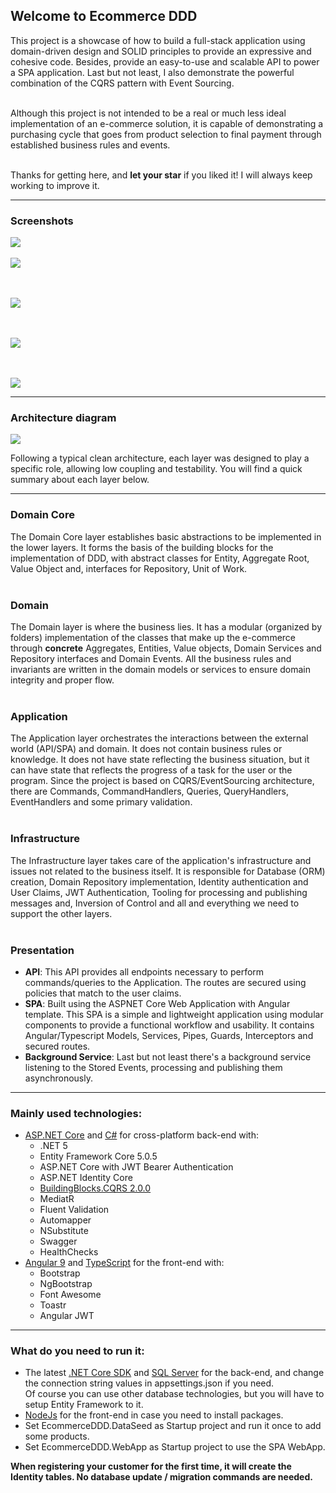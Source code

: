 ## Welcome to Ecommerce DDD

This project is a showcase of how to build a full-stack application using domain-driven design and SOLID principles to provide an expressive and cohesive code.
Besides, provide an easy-to-use and scalable API to power a SPA application. Last but not least, I also demonstrate the powerful combination of the CQRS pattern with Event Sourcing. 

<br>Although this project is not intended to be a real or much less ideal implementation of an e-commerce solution, it is capable of demonstrating a purchasing cycle that goes from product selection to final payment through established business rules and events.

<br>Thanks for getting here, and <b>let your star</b> if you liked it! I will always keep working to improve it. 

<hr>

### Screenshots 

<a href="https://raw.githubusercontent.com/falberthen/EcommerceDDD/master/Screenshots/login.png" target="_blank">
<img src="https://raw.githubusercontent.com/falberthen/EcommerceDDD/master/Screenshots/login.png"/>
</a>
<br/><br/>
<a href="https://raw.githubusercontent.com/falberthen/EcommerceDDD/master/Screenshots/products.png" target="_blank">
<img src="https://raw.githubusercontent.com/falberthen/EcommerceDDD/master/Screenshots/products.png" />
</a>

<br/><br/>
<a href="https://raw.githubusercontent.com/falberthen/EcommerceDDD/master/Screenshots/orders.png" target="_blank">
<img src="https://raw.githubusercontent.com/falberthen/EcommerceDDD/master/Screenshots/orders.png" />
</a>

<br/><br/>
<a href="https://raw.githubusercontent.com/falberthen/EcommerceDDD/master/Screenshots/events.png" target="_blank">
<img src="https://raw.githubusercontent.com/falberthen/EcommerceDDD/master/Screenshots/events.png" />
</a>

<br/><br/>
<a href="https://raw.githubusercontent.com/falberthen/EcommerceDDD/master/Screenshots/order-events.PNG" target="_blank">
<img src="https://raw.githubusercontent.com/falberthen/EcommerceDDD/master/Screenshots/order-events.PNG" />
</a>

<hr>

### Architecture diagram
<img src="https://raw.githubusercontent.com/falberthen/EcommerceDDD/master/Screenshots/Diagram.PNG"/>

Following a typical clean architecture, each layer was designed to play a specific role, allowing low coupling and testability. You will find a quick summary about each layer below.
<hr/>

### Domain Core
The Domain Core layer establishes basic abstractions to be implemented in the lower layers. It forms the basis of the building blocks for the implementation of DDD, with abstract classes for Entity, Aggregate Root, Value Object and, interfaces for Repository, Unit of Work.
<br/><br/>

### Domain
The Domain layer is where the business lies. It has a modular (organized by folders) implementation of the classes that make up the e-commerce through <b>concrete</b> Aggregates, Entities, Value objects, Domain Services and Repository interfaces and Domain Events. All the business rules and invariants are written in the domain models or services to ensure domain integrity and proper flow.
<br/><br/>

### Application
The Application layer orchestrates the interactions between the external world (API/SPA) and domain. It does not contain business rules or knowledge. It does not have state reflecting the business situation, but it can have state that reflects the progress of a task for the user or the program. Since the project is based on CQRS/EventSourcing architecture, there are Commands, CommandHandlers, Queries, QueryHandlers, EventHandlers and some primary validation.
<br/><br/>

### Infrastructure
The Infrastructure layer takes care of the application's infrastructure and issues not related to the business itself. It is responsible for Database (ORM) creation, Domain Repository implementation, Identity authentication and User Claims, JWT Authentication, Tooling for processing and publishing messages and, Inversion of Control and all and everything we need to support the other layers.
<br/><br/>

### Presentation
- <b>API</b>: This API provides all endpoints necessary to perform commands/queries to the Application. The routes are secured using policies that match to the user claims. 
- <b>SPA</b>: Built using the ASPNET Core Web Application with Angular template. This SPA is a simple and lightweight application using modular components to provide a functional workflow and usability. It contains Angular/Typescript Models, Services, Pipes, Guards, Interceptors and secured routes. 
- <b>Background Service</b>: Last but not least there's a background service listening to the Stored Events, processing and publishing them asynchronously. 
<hr>

### Mainly used technologies:
<ul>
  <li>
    <a href='https://get.asp.net' target="_blank">ASP.NET Core</a> and <a href='https://msdn.microsoft.com/en-us/library/67ef8sbd.aspx' target="_blank">C#</a>
    for cross-platform back-end with:
    <ul>
      <li>.NET 5</li>
      <li>Entity Framework Core 5.0.5</li>
      <li>ASP.NET Core with JWT Bearer Authentication</li>
      <li>ASP.NET Identity Core</li>
      <li><a href='https://github.com/falberthen/BuildingBlocks.CQRS' target="_blank">BuildingBlocks.CQRS 2.0.0</a></li>
      <li>MediatR</li> 
      <li>Fluent Validation</li>
      <li>Automapper</li>
      <li>NSubstitute</li>
      <li>Swagger</li>
      <li>HealthChecks</li>      
    </ul>
  </li>
  <li>
    <a href='https://angular.io/' target="_blank">Angular 9</a> and <a href='http://www.typescriptlang.org/' target="_blank">TypeScript</a> for the front-end with:
    <ul>
      <li>Bootstrap</li>
      <li>NgBootstrap</li>
      <li>Font Awesome</li>
      <li>Toastr</li>
      <li>Angular JWT</li>
    </ul>
  </li>
</ul>

<hr/>

### What do you need to run it:

<ul>
  <li>The latest <a href="https://dotnet.microsoft.com/download" target="_blank">.NET Core SDK</a> and <a href="https://www.microsoft.com/en-us/sql-server/sql-server-downloads" target="_blank">SQL Server</a> for the back-end, and change the connection string values in appsettings.json if you need. <br>Of course you can use other database technologies, but you will have to setup Entity Framework to it.</li>
  <li><a href='https://nodejs.org' target="_blank">NodeJs</a> for the front-end in case you need to install packages.</li>
  <li>Set EcommerceDDD.DataSeed as Startup project and run it once to add some products.</li>
  <li>Set EcommerceDDD.WebApp as Startup project to use the SPA WebApp.</li>
</ul>

<b>When registering your customer for the first time, it will create the Identity tables. No database update / migration commands are needed.</b>
